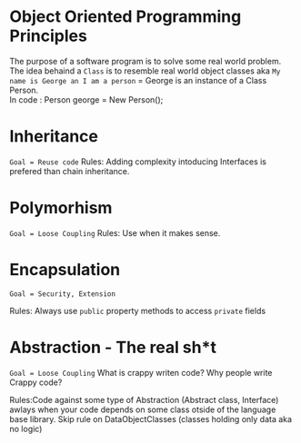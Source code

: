 # Object Oriented Programming Principles
The purpose of a software program is to solve some real world problem. The idea behaind a `Class` is to resemble real world object classes aka `My name is George an I am a person` = George is an instance of a Class Person. </br>In code : Person george = New Person();</br>

# Inheritance
`Goal = Reuse code`
Rules: Adding complexity intoducing Interfaces is prefered than chain inheritance.

# Polymorhism
`Goal = Loose Coupling`
Rules: Use when it makes sense.

# Encapsulation
`Goal = Security, Extension`


Rules: Always use `public` property methods to access `private` fields

# Abstraction - The real sh*t
`Goal = Loose Coupling`
What is crappy writen code?
Why people write Crappy code?

Rules:Code against some type of Abstraction (Abstract class, Interface) awlays when your code depends on some class otside of the language base library. Skip rule on DataObjectClasses (classes holding only data aka no logic)
